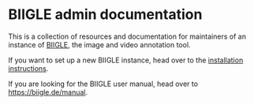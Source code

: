 # BIIGLE admin documentation

This is a collection of resources and documentation for maintainers of an instance of [BIIGLE](https://github.com/biigle), the image and video annotation tool.

If you want to set up a new BIIGLE instance, head over to the [installation instructions](/installation).

If you are looking for the BIIGLE user manual, head over to <https://biigle.de/manual>.
